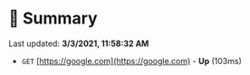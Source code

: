 # 📖 Summary
Last updated: **3/3/2021, 11:58:32 AM**

- `GET` [https://google.com](https://google.com) - **Up** (103ms)
